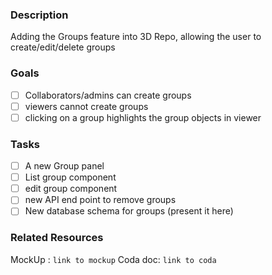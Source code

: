 <!-- FEATURE TEMPLATE (delete as appropriate) -->
<!-- Remember to tag this issue as a feature! -->
### Description
<!-- What is the feature, is it associated with any other issues? (list here) -->
Adding the Groups feature into 3D Repo, allowing the user to create/edit/delete groups

### Goals
<!-- Acceptance criteria : What journeys should the user be able to complete to consider your feature done -->
<!-- Be as specific as you can, check them off once they work. Add more if you find more requirements during development. Issue should only be considered done after all of them are checked -->
- [ ] Collaborators/admins can create groups
- [ ] viewers cannot create groups
- [ ] clicking on a group highlights the group objects in viewer
<!-- etc etc.. -->

### Tasks
<!-- base on the goals, deduce the tasks required. check them off once they're done -->
- [ ] A new Group panel
- [ ] List group component
- [ ] edit group component
- [ ] new API end point to remove groups
- [ ] New database schema for groups (present it here)
<!-- etc etc.. -->

### Related Resources
<!-- any images/gifs, mockups/wireframes that would aid the development should be listed here -->
MockUp : `link to mockup`
Coda doc: `link to coda`
<!-- END OF FEATURE TEMPLATE -->
